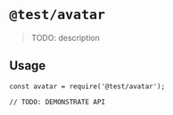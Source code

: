 # `@test/avatar`

> TODO: description

## Usage

```
const avatar = require('@test/avatar');

// TODO: DEMONSTRATE API
```
